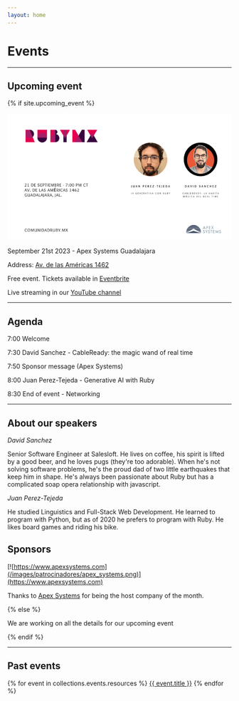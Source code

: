 ```yaml
---
layout: home
---
```


# Events

---

## Upcoming event

{% if site.upcoming_event %}

![](/images/eventos/septiembre_2023/segundo_anuncio.png)

September 21st 2023 - Apex Systems Guadalajara

Address: [Av. de las Américas 1462](https://goo.gl/maps/AhgqQJsey6jPPmoi7)

Free event. Tickets available in [Eventbrite](https://www.eventbrite.com/e/comunidad-ruby-mx-sesion-septiembre-2023-tickets-711672239827)

Live streaming in our [YouTube channel](https://www.youtube.com/@comunidadrubymx)

---

## Agenda

7:00 Welcome

7:30 David Sanchez - CableReady: the magic wand of real time

7:50 Sponsor message (Apex Systems)

8:00 Juan Perez-Tejeda - Generative AI with Ruby

8:30 End of event - Networking

---

## About our speakers

*David Sanchez*

Senior Software Engineer at Salesloft. He lives on coffee, his spirit is lifted by a good beer, and he loves pugs (they're too adorable). When he's not solving software problems, he's the proud dad of two little earthquakes that keep him in shape. He's always been passionate about Ruby but has a complicated soap opera relationship with javascript.

*Juan Perez-Tejeda*

He studied Linguistics and Full-Stack Web Development. He learned to program with Python, but as of 2020 he prefers to program with Ruby. He likes board games and riding his bike.

## Sponsors

[![https://www.apexsystems.com](/images/patrocinadores/apex_systems.png)](https://www.apexsystems.com)

Thanks to [Apex Systems](https://www.apexsystems.com) for being the host company of the month.

{% else %}

We are working on all the details for our upcoming event

{% endif %}

---

## Past events

{% for event in collections.events.resources %}
 <a href="{{ event.relative_url }}">{{ event.title }}</a>
{% endfor %}
